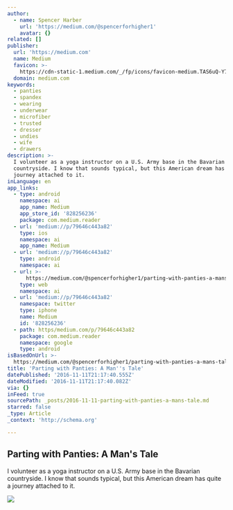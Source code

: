 ```yaml
---
author:
  - name: Spencer Harber
    url: 'https://medium.com/@spencerforhigher1'
    avatar: {}
related: []
publisher:
  url: 'https://medium.com'
  name: Medium
  favicon: >-
    https://cdn-static-1.medium.com/_/fp/icons/favicon-medium.TAS6uQ-Y7kcKgi0xjcYHXw.ico
  domain: medium.com
keywords:
  - panties
  - spandex
  - wearing
  - underwear
  - microfiber
  - trusted
  - dresser
  - undies
  - wife
  - drawers
description: >-
  I volunteer as a yoga instructor on a U.S. Army base in the Bavarian
  countryside. I know that sounds typical, but this American dream has quite a
  journey attached to it.
inLanguage: en
app_links:
  - type: android
    namespace: ai
    app_name: Medium
    app_store_id: '828256236'
    package: com.medium.reader
  - url: 'medium://p/79646c443a82'
    type: ios
    namespace: ai
    app_name: Medium
  - url: 'medium://p/79646c443a82'
    type: android
    namespace: ai
  - url: >-
      https://medium.com/@spencerforhigher1/parting-with-panties-a-mans-tale-79646c443a82
    type: web
    namespace: ai
  - url: 'medium://p/79646c443a82'
    namespace: twitter
    type: iphone
    name: Medium
    id: '828256236'
  - path: https/medium.com/p/79646c443a82
    package: com.medium.reader
    namespace: google
    type: android
isBasedOnUrl: >-
  https://medium.com/@spencerforhigher1/parting-with-panties-a-mans-tale-79646c443a82#.4r7t4teo6
title: 'Parting with Panties: A Man''s Tale'
datePublished: '2016-11-11T21:17:40.555Z'
dateModified: '2016-11-11T21:17:40.082Z'
via: {}
inFeed: true
sourcePath: _posts/2016-11-11-parting-with-panties-a-mans-tale.md
starred: false
_type: Article
_context: 'http://schema.org'

---
```

<article style=""><h1>Parting with Panties: A Man's Tale</h1><p>I volunteer as a yoga instructor on a U.S. Army base in the Bavarian countryside. I know that sounds typical, but this American dream has quite a journey attached to it.</p><img src="https://cdn-images-1.medium.com/max/1200/1*VHGkQovNhAnXjGJdxMayLw.jpeg" /></article>